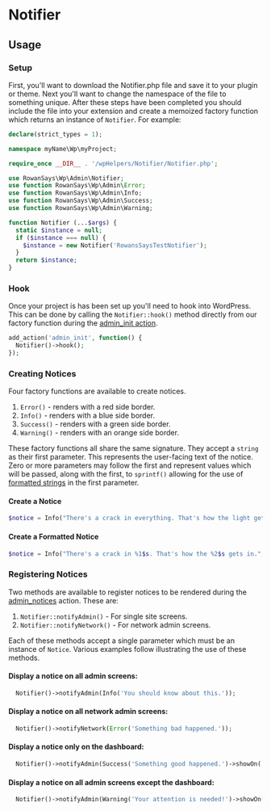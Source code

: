# Notifier

## Usage

### Setup

First, you'll want to download the Notifier.php file and save it to your plugin
or theme. Next you'll want to change the namespace of the file to something
unique. After these steps have been completed you should include the file into
your extension and create a memoized factory function which returns an
instance of `Notifier`. For example:

```PHP
declare(strict_types = 1);

namespace myName\Wp\myProject;

require_once __DIR__ . '/wpHelpers/Notifier/Notifier.php';

use RowanSays\Wp\Admin\Notifier;
use function RowanSays\Wp\Admin\Error;
use function RowanSays\Wp\Admin\Info;
use function RowanSays\Wp\Admin\Success;
use function RowanSays\Wp\Admin\Warning;

function Notifier (...$args) {
  static $instance = null;
  if ($instance === null) {
    $instance = new Notifier('RowansSaysTestNotifier');
  }
  return $instance;
}
```

### Hook

Once your project is has been set up you'll need to hook into WordPress. This
can be done by calling the `Notifier::hook()` method directly from our factory
function during the [admin_init action](https://developer.wordpress.org/reference/hooks/admin_init/).

```PHP
add_action('admin_init', function() {
  Notifier()->hook();
});
```

### Creating Notices

Four factory functions are available to create notices.

  1. `Error()` - renders with a red side border.
  1. `Info()` - renders with a blue side border.
  1. `Success()` - renders with a green side border.
  1. `Warning()` - renders with an orange side border.

These factory functions all share the same signature. They accept a `string` as
their first parameter. This represents the user-facing text of the notice.
Zero or more parameters may follow the first and represent values which will be
passed, along with the first, to `sprintf()` allowing for the use of
[formatted strings](https://www.php.net/manual/en/function.printf.php) in the
first parameter.

#### Create a Notice

```PHP
$notice = Info("There's a crack in everything. That's how the light gets in.");
```

#### Create a Formatted Notice

```PHP
$notice = Info("There's a crack in %1$s. That's how the %2$s gets in.", 'everything', 'light');
```

### Registering Notices

Two methods are available to register notices to be rendered during the
[admin_notices](https://developer.wordpress.org/reference/hooks/admin_notices/)
action. These are:

  1. `Notifier::notifyAdmin()` - For single site screens.
  2. `Notifier::notifyNetwork()` - For network admin screens.

Each of these methods accept a single parameter which must be an instance of
`Notice`. Various examples follow illustrating the use of these methods.

#### Display a notice on all admin screens:

```PHP
  Notifier()->notifyAdmin(Info('You should know about this.'));
```

#### Display a notice on all network admin screens:

```PHP
  Notifier()->notifyNetwork(Error('Something bad happened.'));
```

#### Display a notice only on the dashboard:

```PHP
  Notifier()->notifyAdmin(Success('Something good happened.')->showOn('dashboard'));
```

#### Display a notice on all admin screens except the dashboard:

```PHP
  Notifier()->notifyAdmin(Warning('Your attention is needed!')->showOn('dashboard'));
```
